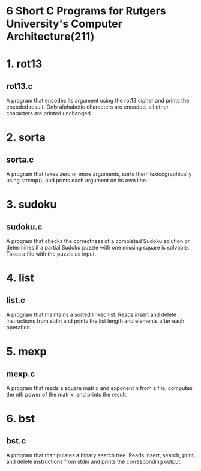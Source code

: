 # 6 Short C Programs for Rutgers University's Computer Architecture(211)
#####
# 1. rot13
## rot13.c
A program that encodes its argument using the rot13 cipher and prints the encoded result. Only alphabetic characters are encoded, all other characters are printed unchanged.


# 2. sorta
## sorta.c
A program that takes zero or more arguments, sorts them lexicographically using strcmp(), and prints each argument on its own line.


# 3. sudoku
## sudoku.c

A program that checks the correctness of a completed Sudoku solution or determines if a partial Sudoku puzzle with one missing square is solvable. Takes a file with the puzzle as input.



# 4. list
## list.c
A program that maintains a sorted linked list. Reads insert and delete instructions from stdin and prints the list length and elements after each operation.


# 5. mexp
## mexp.c
A program that reads a square matrix and exponent n from a file, computes the nth power of the matrix, and prints the result.


# 6. bst
## bst.c
A program that manipulates a binary search tree. Reads insert, search, print, and delete instructions from stdin and prints the corresponding output.



